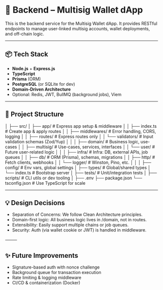 # 🧠 Backend – Multisig Wallet dApp

This is the backend service for the Multisig Wallet dApp. It provides RESTful endpoints to manage user-linked multisig accounts, wallet deployments, and off-chain logic.

---

## 📦 Tech Stack

- **Node.js** + **Express.js**
- **TypeScript**
- **Prisma** (ORM)
- **PostgreSQL** (or SQLite for dev)
- **Domain-Driven Architecture**
- Optional: Redis, JWT, BullMQ (background jobs), Viem

---

## 📁 Project Structure

│
├── src/
│ ├── app/ # Express app setup & middleware
│ │ ├── index.ts # Create app & apply routes
│ │ ├── middlewares/ # Error handling, CORS, logging
│ │ ├── routes/ # Express routes only
│ │ └── validators/ # Input validation schemas (Zod/Yup)
│ │
│ ├── domain/ # Business logic, use-cases
│ │ ├── multisig/ # Use-cases, services, interfaces
│ │ └── user/ # Future user-related logic
│ │
│ ├── infra/ # Infra: DB, external APIs, job queues
│ │ ├── db/ # ORM (Prisma), schemas, migrations
│ │ ├── http/ # Fetch clients, webhooks
│ │ └── logger/ # Winston, Pino, etc.
│ │
│ ├── config/ # Env vars, global settings
│ ├── types/ # Global/shared types
│ └── index.ts # Bootstrap server
│
├── tests/ # Unit/integration tests
│
├── scripts/ # CLI utils or dev tooling
│
├── .env
├── package.json
└── tsconfig.json # Use TypeScript for scale

---

## 💡 Design Decisions

- Separation of Concerns: We follow Clean Architecture principles.
- Domain-first logic: All business logic lives in /domain, not in routes.
- Extensibility: Easily support multiple chains or job queues.
- Security: Auth (via wallet cookie or JWT) is handled in middleware.

⸻

## ✨ Future Improvements

- Signature-based auth with nonce challenge
- Background queue for transaction execution
- Rate limiting & logging middleware
- CI/CD & containerization (Docker)
